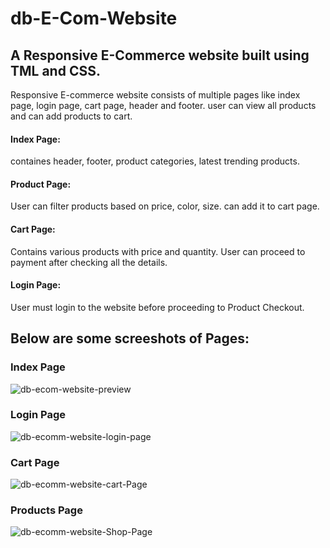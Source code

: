 
# db-E-Com-Website
## A Responsive E-Commerce website built using TML and CSS.
Responsive E-commerce website consists of multiple pages like index page, login page, cart page, header and footer. user can view all products and can add products to cart.
#### Index Page:
containes header, footer, product categories, latest trending products.
#### Product Page:
User can filter products based on price, color, size. can add it to cart page.
 #### Cart Page:
Contains various products with price and quantity. User can proceed to payment after checking all the details.
#### Login Page:
User must login to the website before proceeding to Product Checkout.

## Below are some screeshots of Pages:
### Index Page
![db-ecom-website-preview](https://github.com/dbadiger/e-com-website/assets/140099027/757308e2-692c-4c3d-b124-b8a0b4996a7f)

### Login Page
![db-ecomm-website-login-page](https://github.com/dbadiger/e-com-website/assets/140099027/d6055899-e16e-43ab-8618-477b798fc6b0)

### Cart Page
![db-ecomm-website-cart-Page](https://github.com/dbadiger/e-com-website/assets/140099027/d6d449d1-5bb8-4b3b-9535-c89a750bd2fa)

### Products Page
![db-ecomm-website-Shop-Page](https://github.com/dbadiger/e-com-website/assets/140099027/2464b253-d694-4a94-9a3c-6e23fc255341)



